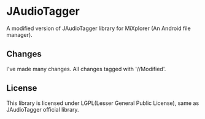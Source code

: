 # JAudioTagger
A modified version of JAudioTagger library for MiXplorer (An Android file manager).


## Changes
I've made many changes. All changes tagged with '//Modified'.




## License
This library is licensed under LGPL(Lesser General Public License), same as JAudioTagger official library.
